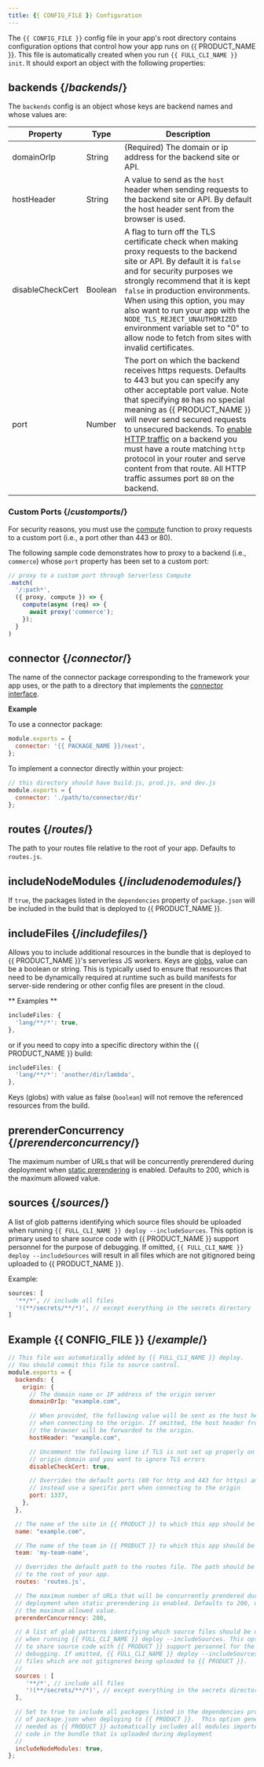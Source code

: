 ```yaml
---
title: {{ CONFIG_FILE }} Configuration
---
```


The `{{ CONFIG_FILE }}` config file in your app's root directory contains configuration options that control how your app runs on {{ PRODUCT_NAME }}. This file is automatically created when you run `{{ FULL_CLI_NAME }} init`. It should export an object with the following properties:

## backends {/*backends*/}

The `backends` config is an object whose keys are backend names and whose values are:

| Property         | Type    | Description                                                                                                                                                                                                                                                                                                                                                                                                                                                                |
| ---------------- | ------- | -------------------------------------------------------------------------------------------------------------------------------------------------------------------------------------------------------------------------------------------------------------------------------------------------------------------------------------------------------------------------------------------------------------------------------------------------------------------------- |
| domainOrIp       | String  | (Required) The domain or ip address for the backend site or API.                                                                                                                                                                                                                                                                                                                                                                                                           |
| hostHeader       | String  | A value to send as the `host` header when sending requests to the backend site or API. By default the host header sent from the browser is used.                                                                                                                                                                                                                                                                                                                           |
| disableCheckCert | Boolean | A flag to turn off the TLS certificate check when making proxy requests to the backend site or API. By default it is `false` and for security purposes we strongly recommend that it is kept `false` in production environments. When using this option, you may also want to run your app with the `NODE_TLS_REJECT_UNAUTHORIZED` environment variable set to "0" to allow node to fetch from sites with invalid certificates.                                            |
| port             | Number  | The port on which the backend receives https requests. Defaults to 443 but you can specify any other acceptable port value. Note that specifying `80` has no special meaning as {{ PRODUCT_NAME }} will never send secured requests to unsecured backends. To [enable HTTP traffic](/applications/security/security_suite#ssl) on a backend you must have a route matching `http` protocol in your router and serve content from that route. All HTTP traffic assumes port `80` on the backend. |

### Custom Ports {/*customports*/}
 
For security reasons, you must use the [compute](/docs/api/core/classes/_router_responsewriter_.responsewriter.html#compute) function to proxy requests to a custom port (i.e., a port other than 443 or 80). 

The following sample code demonstrates how to proxy to a backend (i.e., `commerce`) whose `port` property has been set to a custom port:

```js filename="./routes.js"
// proxy to a custom port through Serverless Compute 
.match(
  '/:path*',
  ({ proxy, compute }) => {
    compute(async (req) => {
      await proxy('commerce');
    });
  }
)
```

## connector {/*connector*/}

The name of the connector package corresponding to the framework your app uses, or the path to a directory that implements the [connector interface](/applications/sites_frameworks/connectors).

**Example**

To use a connector package:

```js
module.exports = {
  connector: '{{ PACKAGE_NAME }}/next',
};
```

To implement a connector directly within your project:

```js
// this directory should have build.js, prod.js, and dev.js
module.exports = {
  connector: './path/to/connector/dir'
};
```

## routes {/*routes*/}

The path to your routes file relative to the root of your app. Defaults to `routes.js`.

## includeNodeModules {/*includenodemodules*/}

If `true`, the packages listed in the `dependencies` property of `package.json` will be included in the build that is deployed to {{ PRODUCT_NAME }}.

## includeFiles {/*includefiles*/}

Allows you to include additional resources in the bundle that is deployed to {{ PRODUCT_NAME }}'s serverless JS workers. Keys are [globs](https://www.npmjs.com/package/glob), value can be a boolean or string. This is typically used to ensure that resources that need to be dynamically required at runtime such as build manifests for server-side rendering or other config files are present in the cloud.

** Examples **

```js
includeFiles: {
  'lang/**/*': true,
},
```

or if you need to copy into a specific directory within the {{ PRODUCT_NAME }} build:

```js
includeFiles: {
  'lang/**/*': 'another/dir/lambda',
},
```

<Callout type="info">

  Keys (globs) with value as false (`boolean`) will not remove the referenced resources from the build.

</Callout>

## prerenderConcurrency {/*prerenderconcurrency*/}

The maximum number of URLs that will be concurrently prerendered during deployment when [static prerendering](/applications/performance/static_prerendering) is enabled. Defaults to 200, which is the maximum allowed value.

## sources {/*sources*/}

A list of glob patterns identifying which source files should be uploaded when running `{{ FULL_CLI_NAME }} deploy --includeSources`. This option is primary used to share source code with {{ PRODUCT_NAME }} support personnel for the purpose of debugging. If omitted, `{{ FULL_CLI_NAME }} deploy --includeSources` will result in all files which are not gitignored being uploaded to {{ PRODUCT_NAME }}.

Example:

```js
sources: [
  '**/*', // include all files
  '!(**/secrets/**/*)', // except everything in the secrets directory
]
```

<a id="example-config"></a>

## Example {{ CONFIG_FILE }} {/*example*/}

```js
// This file was automatically added by {{ FULL_CLI_NAME }} deploy.
// You should commit this file to source control.
module.exports = {
  backends: {
    origin: {
      // The domain name or IP address of the origin server
      domainOrIp: "example.com",

      // When provided, the following value will be sent as the host header 
      // when connecting to the origin. If omitted, the host header from 
      // the browser will be forwarded to the origin.
      hostHeader: "example.com",

      // Uncomment the following line if TLS is not set up properly on the 
      // origin domain and you want to ignore TLS errors
      disableCheckCert: true,

      // Overrides the default ports (80 for http and 443 for https) and 
      // instead use a specific port when connecting to the origin
      port: 1337,
    },
  },

  // The name of the site in {{ PRODUCT }} to which this app should be deployed.
  name: "example.com",

  // The name of the team in {{ PRODUCT }} to which this app should be deployed.
  team: 'my-team-name',

  // Overrides the default path to the routes file. The path should be relative 
  // to the root of your app.
  routes: 'routes.js',

  // The maximum number of URLs that will be concurrently prendered during 
  // deployment when static prerendering is enabled. Defaults to 200, which is 
  // the maximum allowed value.
  prerenderConcurrency: 200,

  // A list of glob patterns identifying which source files should be uploaded 
  // when running {{ FULL_CLI_NAME }} deploy --includeSources. This option is primarily used 
  // to share source code with {{ PRODUCT }} support personnel for the purpose of 
  // debugging. If omitted, {{ FULL_CLI_NAME }} deploy --includeSources will result in all 
  // files which are not gitignored being uploaded to {{ PRODUCT }}.
  //
  sources : [
     '**/*', // include all files
     '!(**/secrets/**/*)', // except everything in the secrets directory
  ],

  // Set to true to include all packages listed in the dependencies property 
  // of package.json when deploying to {{ PRODUCT }}.  This option generally isn't 
  // needed as {{ PRODUCT }} automatically includes all modules imported by your 
  // code in the bundle that is uploaded during deployment
  //
  includeNodeModules: true,
};
```
